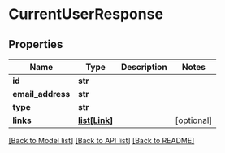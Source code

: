 # CurrentUserResponse


## Properties
Name | Type | Description | Notes
------------ | ------------- | ------------- | -------------
**id** | **str** |  | 
**email_address** | **str** |  | 
**type** | **str** |  | 
**links** | [**list[Link]**](Link.md) |  | [optional] 

[[Back to Model list]](../README.md#documentation-for-models) [[Back to API list]](../README.md#documentation-for-api-endpoints) [[Back to README]](../README.md)


